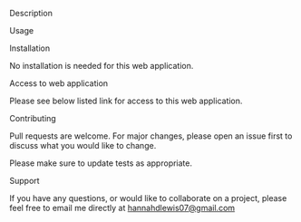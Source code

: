 Description

Usage

Installation

No installation is needed for this web application.


Access to web application

Please see below listed link for access to this web application.



Contributing

Pull requests are welcome. For major changes, please open an issue first to discuss what you would like to change.

Please make sure to update tests as appropriate.

Support

If you have any questions, or would like to collaborate on a project, please feel free to email me directly at hannahdlewis07@gmail.com


